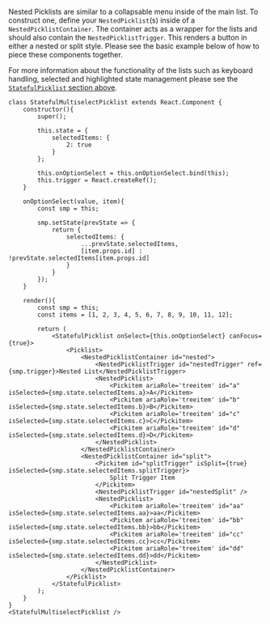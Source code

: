 Nested Picklists are similar to a collapsable menu inside of the main list. To construct one, define your `NestedPicklist`(s) inside of a `NestedPicklistContainer`. The container acts as a wrapper for the lists and should also contain the `NestedPicklistTrigger`. This renders a button in either a nested or split style. Please see the basic example below of how to piece these components together.

For more information about the functionality of the lists such as keyboard handling, selected and highlighted state management please see the [`StatefulPicklist` section above](#stateful-picklist).

```
class StatefulMultiselectPicklist extends React.Component {
	constructor(){
		super();

		this.state = {
			selectedItems: {
				2: true
			}
		};

		this.onOptionSelect = this.onOptionSelect.bind(this);
		this.trigger = React.createRef();
	}

	onOptionSelect(value, item){
		const smp = this;

		smp.setState(prevState => {
			return {
				selectedItems: {
					...prevState.selectedItems,
					[item.props.id] : !prevState.selectedItems[item.props.id]
				}
			}
		});
	}

	render(){
		const smp = this;
		const items = [1, 2, 3, 4, 5, 6, 7, 8, 9, 10, 11, 12];

		return (
			<StatefulPicklist onSelect={this.onOptionSelect} canFocus={true}>
				<Picklist>
					<NestedPicklistContainer id="nested">
						<NestedPicklistTrigger id="nestedTrigger" ref={smp.trigger}>Nested List</NestedPicklistTrigger>
						<NestedPicklist>
							<Pickitem ariaRole='treeitem' id="a" isSelected={smp.state.selectedItems.a}>A</Pickitem>
							<Pickitem ariaRole='treeitem' id="b" isSelected={smp.state.selectedItems.b}>B</Pickitem>
							<Pickitem ariaRole='treeitem' id="c" isSelected={smp.state.selectedItems.c}>C</Pickitem>
							<Pickitem ariaRole='treeitem' id="d" isSelected={smp.state.selectedItems.d}>D</Pickitem>
						</NestedPicklist>
					</NestedPicklistContainer>
					<NestedPicklistContainer id="split">
						<Pickitem id="splitTrigger" isSplit={true} isSelected={smp.state.selectedItems.splitTrigger}>
							Split Trigger Item
						</Pickitem>
						<NestedPicklistTrigger id="nestedSplit" />
						<NestedPicklist>
							<Pickitem ariaRole='treeitem' id="aa" isSelected={smp.state.selectedItems.aa}>aa</Pickitem>
							<Pickitem ariaRole='treeitem' id="bb" isSelected={smp.state.selectedItems.bb}>bb</Pickitem>
							<Pickitem ariaRole='treeitem' id="cc" isSelected={smp.state.selectedItems.cc}>cc</Pickitem>
							<Pickitem ariaRole='treeitem' id="dd" isSelected={smp.state.selectedItems.dd}>dd</Pickitem>
						</NestedPicklist>
					</NestedPicklistContainer>
				</Picklist>
			</StatefulPicklist>
		);
	}
}
<StatefulMultiselectPicklist />
```
